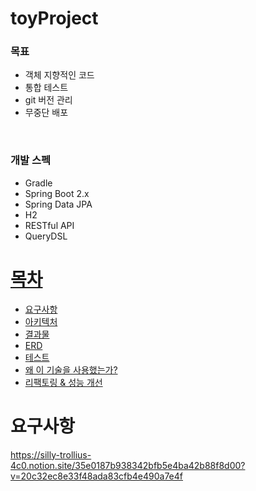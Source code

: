 # toyProject


### 목표
- 객체 지향적인 코드
- 통합 테스트
- git 버전 관리
- 무중단 배포

 <br>

### 개발 스펙
- Gradle
- Spring Boot 2.x
- Spring Data JPA
- H2
- RESTful API
- QueryDSL


# [목차](#index) <a name = "index"></a>

- [요구사항](#requirement)
- [아키텍처](#structure)
- [결과물](#outputs)
- [ERD](#erd)  
- [테스트](#test)
- [왜 이 기술을 사용했는가?](#why)
- [리팩토링 & 성능 개선](#refactoring)



# 요구사항 <a name = "requirement"></a>
https://silly-trollius-4c0.notion.site/35e0187b938342bfb5e4ba42b88f8d00?v=20c32ec8e33f48ada83cfb4e490a7e4f
